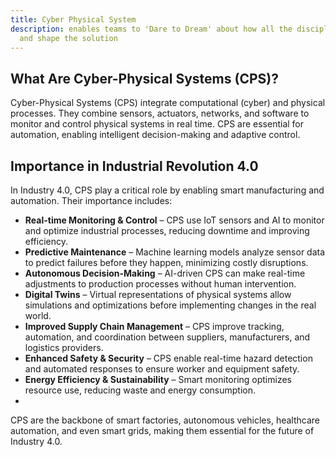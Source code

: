 ```yaml
---
title: Cyber Physical System
description: enables teams to 'Dare to Dream' about how all the disciplines can resonate
  and shape the solution
---
```


## What Are Cyber-Physical Systems (CPS)?

Cyber-Physical Systems (CPS) integrate computational (cyber) and physical processes. They combine sensors, actuators, networks, and software to monitor and control physical systems in real time. CPS are essential for automation, enabling intelligent decision-making and adaptive control.

## Importance in Industrial Revolution 4.0

In Industry 4.0, CPS play a critical role by enabling smart manufacturing and automation. Their importance includes:
- **Real-time Monitoring & Control** – CPS use IoT sensors and AI to monitor and optimize industrial processes, reducing downtime and improving efficiency.
-	**Predictive Maintenance** – Machine learning models analyze sensor data to predict failures before they happen, minimizing costly disruptions.
- **Autonomous Decision-Making** – AI-driven CPS can make real-time adjustments to production processes without human intervention.
- **Digital Twins** – Virtual representations of physical systems allow simulations and optimizations before implementing changes in the real world.
- **Improved Supply Chain Management** – CPS improve tracking, automation, and coordination between suppliers, manufacturers, and logistics providers.
- **Enhanced Safety & Security** – CPS enable real-time hazard detection and automated responses to ensure worker and equipment safety.
- **Energy Efficiency & Sustainability** – Smart monitoring optimizes resource use, reducing waste and energy consumption.
- 
CPS are the backbone of smart factories, autonomous vehicles, healthcare automation, and even smart grids, making them essential for the future of Industry 4.0.
